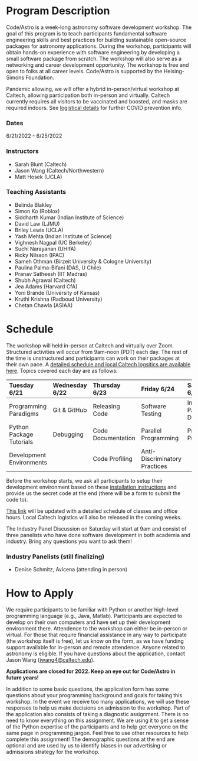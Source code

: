 # Program Description

​Code/Astro is a week-long astronomy software development workshop. The goal of this program is to teach participants fundamental software engineering skills and best practices for building sustainable open-source packages for astronomy applications. During the workshop, participants will obtain hands-on experience with software engineering by developing a small software package from scratch. The workshop will also serve as a networking and career development opportunity. The workshop is free and open to folks at all career levels. Code/Astro is supported by the Heising-Simons Foundation.

Pandemic allowing, we will offer a hybrid in-person/virtual workshop at Caltech, allowing participation both in-person and virtually. Caltech currently requires all visitors to be vaccinated and boosted, and masks are required indoors. See [logistical details](details.html) for further COVID prevention info.

### Dates
6/21/2022 - 6/25/2022

### Instructors

 * Sarah Blunt (Caltech)
 * Jason Wang (Caltech/Northwestern)
 * Matt Hosek (UCLA)
 
### Teaching Assistants
 
 * Belinda Blakley
 * Simon Ko (Roblox)
 * Siddharth Kumar (Indian Institute of Science)
 * David Law (LJMU)
 * Briley Lewis (UCLA)
 * Yash Mehta (Indian Institute of Science)
 * Vighnesh Nagpal (UC Berkeley)
 * Suchi Narayanan (UHIfA)
 * Ricky Nilsson (IPAC)
 * Sameh Othman (Birzeit University & Cologne University)
 * Paulina Palma-Bifani (DAS, U Chile)
 * Pranav Satheesh (IIT Madras)
 * Shubh Agrawal (Caltech)
 * Jea Adams (Harvard CfA)
 * Yoni Brande (University of Kansas)
 * Kruthi Krishna (Radboud University)
 * Chetan Chawla (ASIAA)

# ​Schedule
 The workshop will held in-person at Caltech and virtually over Zoom. Structured activities will occur from 9am-noon (PDT) each day. The rest of the time is unstructured and participants can work on their packages at their own pace. A [detailed schedule and local Caltech logsitics are available here](details.html). Topics covered each day are as follows:

| Tuesday 6/21   | Wednesday 6/22  | Thursday 6/23  | Friday 6/24  | Saturday 6/25   |
| :------------ | :------------ | :-------------- | :------------- | :------------ |
| Programming Paradigms      | Git & GitHub            | Releasing Code          | Software Testing              | Industry Panel Discussion     |
| Python Package Tutorials   | Debugging               | Code Documentation      | Parallel Programming          | Project Presentations |
| Development Environments   |                         | Code Profiling          | Anti-Discriminatory Practices |        |

Before the workshop starts, we ask all participants to setup their development environment based on these [installation instructions](https://github.com/semaphoreP/codeastro/blob/main/Day0/INSTALL.md) and provide us the secret code at the end (there will be a form to submit the code to).

[This link](https://calendar.google.com/calendar/embed?height=600&amp;wkst=1&amp;bgcolor=%23ffffff&amp;ctz=America%2FLos_Angeles&amp;src=ZTExaWdnaGdncmU5a2FnaTg4bDM3Z2FkODhAZ3JvdXAuY2FsZW5kYXIuZ29vZ2xlLmNvbQ&amp;color=%23009688&amp;title=Code%2FAstro) will be updated with a detailed schedule of classes and office hours. Local Caltech logistics will also be released in the coming weeks. 

The Industry Panel Discussion on Saturday will start at 9am and consist of three panelists who have done software development in both academia and industry. Bring any questions you want to ask them!

### Industry Panelists (still finalizing)
 - Denise Schmitz, Avicena (attending in person)

# How to Apply

We require participants to be familiar with Python or another high-level programming language (e.g., Java, Matlab). Participants are expected to develop on their own computers and have set up their development environment there. Attendence to the workshop can either be in-person or virtual. For those that require financial assistance in any way to participate (the workshop itself is free), let us know on the form, as we have funding support available for in-person and remote attendence. Anyone related to astronomy is eligible. If you have questions about the application, contact Jason Wang (jwang4@caltech.edu). 

**Applications are closed for 2022. Keep an eye out for Code/Astro in future years!** 

In addition to some basic questions, the application form has some questions about your programming background and goals for taking this workshop. In the event we receive too many applications, we will use these responses to help us make decisions on admission to the workshop. Part of the application also consists of taking a diagnostic assignment. There is no need to know everything on this assignment. We are using it to get a sense of the Python expertise of the participants and to help get everyone on the same page in programming jargon. Feel free to use other resources to help complete this assignment! The demographic questions at the end are optional and are used by us to identify biases in our advertising or admissions strategy for the workshop.
